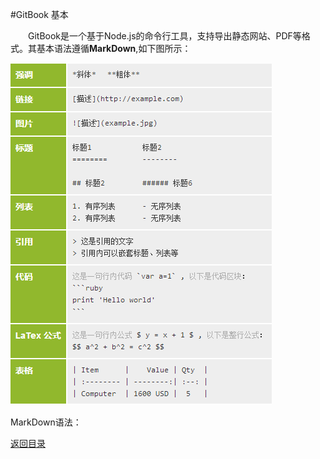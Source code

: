 #GitBook 基本

　　GitBook是一个基于Node.js的命令行工具，支持导出静态网站、PDF等格式。其基本语法遵循**MarkDown**,如下图所示：

![](semantic.png)

MarkDown语法：


[返回目录](README.md)
